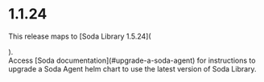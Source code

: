 # 1.1.24

This release maps to \[Soda Library 1.5.24]\(

).\
Access \[Soda documentation]\(#upgrade-a-soda-agent) for instructions to upgrade a Soda Agent helm chart to use the latest version of Soda Library.
